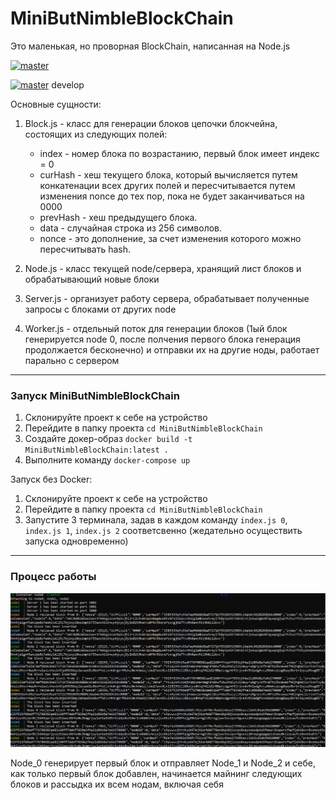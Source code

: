 # MiniButNimbleBlockChain
Это маленькая, но проворная BlockChain, написанная на Node.js

[![master](https://github.com/kardinalanna/MiniButNimbleBlockChain/actions/workflows/test.yml/badge.svg?branch=main)](https://github.com/kardinalanna/MiniButNimbleBlockChain/actions/workflows/test.yml)

[![master](https://github.com/kardinalanna/MiniButNimbleBlockChain/actions/workflows/test.yml/badge.svg?branch=develop)](https://github.com/kardinalanna/MiniButNimbleBlockChain/actions/workflows/test.yml) develop

Основные сущности:
1. Block.js - класс для генерации блоков цепочки блокчейна, состоящих из следующих полей:
    + index - номер блока по возрастанию, первый блок имеет индекс = 0
    + curHash - хеш текущего блока, который вычисляется путем конкатенации всех других полей и пересчитывается путем изменения nonce до тех пор, пока не будет заканчиваться на 0000
    + prevHash - хеш предыдущего блока.
    + data -  случайная строка из 256 символов.
    + nonce - это дополнение, за счет изменения которого можно пересчитывать hash.

2. Node.js - класс текущей node/сервера, хранящий лист блоков и обрабатывающий новые блоки

3. Server.js - организует работу сервера, обрабатывает полученные запросы с блоками от других node
4. Worker.js - отдельный поток для генерации блоков (1ый блок генерируется node 0, после полчения первого блока генерация продолжается бесконечно) и отправки их на другие ноды, работает парально с сервером

---
### Запуск MiniButNimbleBlockChain
1. Склонируйте проект к себе на устройство
2. Перейдите в папку проекта `cd MiniButNimbleBlockChain`
3. Создайте докер-образ `docker build -t MiniButNimbleBlockChain:latest .`
4. Выполните команду `docker-compose up`

Запуск без Docker:
1. Склонируйте проект к себе на устройство
2. Перейдите в папку проекта `cd MiniButNimbleBlockChain`
3. Запустите 3 терминала, задав в каждом команду `index.js 0`, `index.js 1`, `index.js 2` соответсвенно (жедательно осуществить запуска одновременно) 

---
### Процесс работы
![alt text](https://github.com/kardinalanna/MiniButNimbleBlockChain/blob/develop/exp_img.png?raw=true)

Node_0 генерирует первый блок и отправляет Node_1 и Node_2 и себе, как только первый блок добавлен, начинается майнинг следующих блоков и рассыдка их всем нодам, включая себя